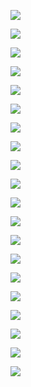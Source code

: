 ![](0001.jpg) 

![](0002.jpg) 

![](0003.jpg) 

![](0004.jpg) 

![](0005.jpg) 

![](0006.jpg) 

![](0007.jpg) 

![](0008.jpg) 

![](0009.jpg) 

![](0010.jpg) 

![](0011.jpg) 

![](0012.jpg) 

![](0013.jpg) 

![](0014.jpg) 

![](0015.jpg) 

![](0016.jpg) 

![](0017.jpg) 

![](0018.jpg) 

![](0001.jpg) 

![](0001.jpg) 
